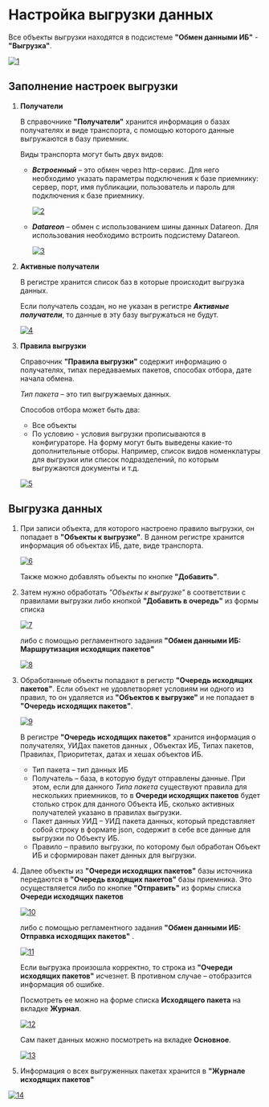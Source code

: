 # Настройка выгрузки данных

Все объекты выгрузки находятся в подсистеме **"Обмен данными ИБ"** - **"Выгрузка"**.

[![1][1]][1]

## Заполнение настроек выгрузки

1. **Получатели**

    В справочнике **"Получатели"** хранится информация о базах получателях и виде транспорта, с помощью которого данные выгружаются в базу приемник.

    Виды транспорта могут быть двух видов:

    - ***Встроенный*** – это обмен через http-сервис. Для него необходимо указать параметры подключения к базе приемнику: сервер, порт, имя публикации, пользователь и пароль для подключения к базе приемнику.

        [![2][2]][2]

    - ***Datareon*** – обмен с использованием шины данных Datareon. Для использования необходимо встроить подсистему Datareon.

        [![3][3]][3]

2. **Активные получатели**

    В регистре хранится список баз в которые происходит выгрузка данных.

    Если получатель создан, но не указан в регистре ***Активные получатели***, то данные в эту базу выгружаться не будут.

    [![4][4]][4]

3. **Правила выгрузки**

    Справочник **"Правила выгрузки"** содержит информацию о получателях, типах передаваемых пакетов, способах отбора, дате начала обмена.

    *Тип пакета* – это тип выгружаемых данных.

    Способов отбора может быть два:

    - Все объекты
    - По условию - условия выгрузки прописываются в конфигураторе. На форму могут быть выведены какие-то дополнительные отборы. Например, список видов номенклатуры для выгрузки или список подразделений, по которым выгружаются документы и т.д.

    [![5][5]][5]

## Выгрузка данных

1. При записи объекта, для которого настроено правило выгрузки, он попадает в **"Объекты к выгрузке"**. В данном регистре хранится информация об объектах ИБ, дате,  виде транспорта.

    [![6][6]][6]

    Также можно добавлять объекты по кнопке **"Добавить"**.

2. Затем нужно обработать *"Объекты к выгрузке"* в соответствии с правилами выгрузки либо кнопкой **"Добавить в очередь"** из формы списка

    [![7][7]][7]

    либо с помощью регламентного задания **"Обмен данными ИБ: Маршрутизация исходящих пакетов"**

    [![8][8]][8]

3. Обработанные объекты попадают в регистр **"Очередь исходящих пакетов"**. Если объект не удовлетворяет условиям ни одного из правил, то он удаляется из **"Объектов к выгрузке"** и не попадает в **"Очередь исходящих пакетов"**.

    [![9][9]][9]

    В регистре **"Очередь исходящих пакетов"** хранится информация о получателях, УИДах пакетов данных , Объектах ИБ, Типах пакетов, Правилах, Приоритетах, датах и хешах объектов ИБ.

    - Тип пакета – тип данных ИБ
    - Получатель – база, в которую будут отправлены данные. При этом, если для данного *Типа пакета* существуют правила для нескольких приемников, то в **Очереди исходящих пакетов** будет столько строк для данного Объекта ИБ, сколько активных получателей указано в правилах выгрузки.
    - Пакет данных УИД – УИД пакета данных, который представляет собой строку в формате json, содержит в себе все данные для выгрузки по Объекту ИБ.
    - Правило – правило выгрузки, по которому был обработан Объект ИБ и сформирован пакет данных для выгрузки.

4. Далее объекты из **"Очереди исходящих пакетов"** базы источника передаются в **"Очередь входящих пакетов"** базы приемника. Это осуществляется либо по кнопке **"Отправить"** из формы списка **Очереди исходящих пакетов**

    [![10][10]][10]

    либо с помощью регламентного задания **"Обмен данными ИБ: Отправка исходящих пакетов"** .

    [![11][11]][11]

    Если выгрузка произошла корректно, то строка из **"Очереди исходящих пакетов"** исчезнет. В противном случае – отобразится информация об ошибке.

    Посмотреть ее можно на форме списка **Исходящего пакета** на вкладке **Журнал**.

    [![12][12]][12]

    Сам пакет данных можно посмотреть на вкладке **Основное**.

    [![13][13]][13]

5. Информация о всех выгруженных пакетах хранится в **"Журнале исходящих пакетов"**

[![14][14]][14]

[1]: ConfiguringDataUnloading.assets/1.png
[2]: ConfiguringDataUnloading.assets/2.png
[3]: ConfiguringDataUnloading.assets/3.png
[4]: ConfiguringDataUnloading.assets/4.png
[5]: ConfiguringDataUnloading.assets/5.png
[6]: ConfiguringDataUnloading.assets/6.png
[7]: ConfiguringDataUnloading.assets/7.png
[8]: ConfiguringDataUnloading.assets/8.png
[9]: ConfiguringDataUnloading.assets/9.png
[10]: ConfiguringDataUnloading.assets/10.png
[11]: ConfiguringDataUnloading.assets/11.png
[12]: ConfiguringDataUnloading.assets/12.png
[13]: ConfiguringDataUnloading.assets/13.png
[14]: ConfiguringDataUnloading.assets/14.png
